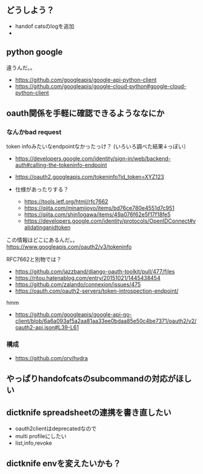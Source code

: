 ## どうしよう？

- handof catsのlogを追加
- 


## python google

違うんだ。。

- https://github.com/googleapis/google-api-python-client
- https://github.com/googleapis/google-cloud-python#google-cloud-python-client

## oauth関係を手軽に確認できるようななにか

### なんかbad request

token infoみたいなendpointなかったっけ？ (いろいろ調べた結果↓っぽい）

- https://developers.google.com/identity/sign-in/web/backend-auth#calling-the-tokeninfo-endpoint
- https://oauth2.googleapis.com/tokeninfo?id_token=XYZ123

- 仕様があったりする？

  - https://tools.ietf.org/html/rfc7662
  - https://qiita.com/minamijoyo/items/bd76ce780e4551d7c951
  - https://qiita.com/shin1ogawa/items/49a076f62e5f17f18fe5
  - https://developers.google.com/identity/protocols/OpenIDConnect#validatinganidtoken

この情報はどこにあるんだ。。 https://www.googleapis.com/oauth2/v3/tokeninfo

RFC7662と別物では？

- https://github.com/jazzband/django-oauth-toolkit/pull/477/files
- https://ritou.hatenablog.com/entry/20151021/1445438454
- https://github.com/zalando/connexion/issues/475
- https://oauth.com/oauth2-servers/token-introspection-endpoint/

hmm

- https://github.com/googleapis/google-api-go-client/blob/6a6a093af5a2aa81aa33ee0bdaa85e50c4be7371/oauth2/v2/oauth2-api.json#L39-L61

### 構成

- https://github.com/ory/hydra

## やっぱりhandofcatsのsubcommandの対応がほしい

## dictknife spreadsheetの連携を書き直したい

- oauth2clientはdeprecatedなので
- multi profileにしたい
- list,info,revoke

## dictknife envを変えたいかも？
